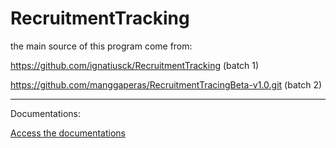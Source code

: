 # RecruitmentTracking

the main source of this program come from: 

https://github.com/ignatiusck/RecruitmentTracking (batch 1)

https://github.com/manggaperas/RecruitmentTracingBeta-v1.0.git (batch 2)

---

Documentations:

[Access the documentations](https://docs.google.com/document/d/1TBYTJJEIWAcEGJi0gsyHKCs-X7VkITOQky79hjJmYvE/edit?usp=sharing)